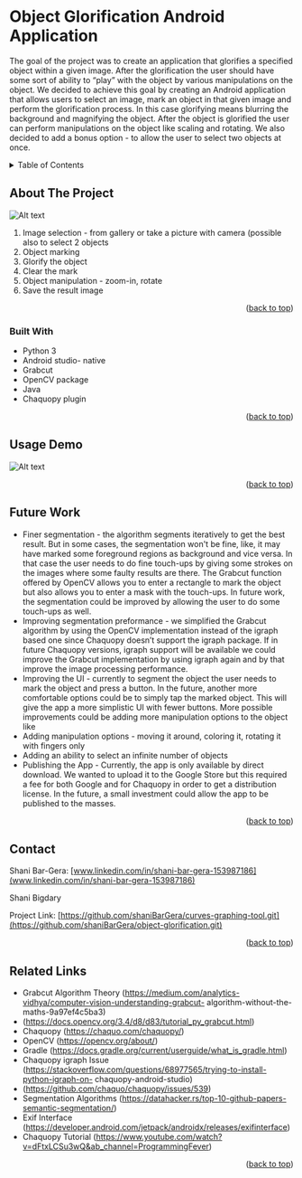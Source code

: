 <div id="top"></div>

# Object Glorification Android Application

The goal of the project was to create an application that glorifies a specified object within a given image. After the glorification the user should have some sort of ability to “play” with the object by various manipulations on the object.
We decided to achieve this goal by creating an Android application that allows users to select an image, mark an object in that given image and perform the glorification process. In this case glorifying means blurring the background and magnifying the object. After the object is glorified the user can perform manipulations on the object like scaling and rotating. We also decided to add a bonus option - to allow the user to select two objects at once.  


<!-- TABLE OF CONTENTS -->
<details>
  <summary>Table of Contents</summary>
  <ol>
    <li>
      <a href="#about-the-project">About The Project</a>
      <ul>
        <li><a href="#built-with">Built With</a></li>
      </ul>
    </li>
    <li><a href="#usage">Usage Demo</a></li>
    <li><a href="#future">Future Work</a></li>
    <li><a href="#contact">Contact</a></li>
    <li><a href="#links">Related Links</a></li>
  </ol>
</details>



<!-- ABOUT THE PROJECT -->
## About The Project

![Alt text]("./img/explanation.gif?raw=true "Explanation")

1. Image selection - from gallery or take a picture with camera (possible also to select 2 objects
2. Object marking
3. Glorify the object
4. Clear the mark
5. Object manipulation - zoom-in, rotate
6. Save the result image

<p align="right">(<a href="#top">back to top</a>)</p>



### Built With

* Python 3
* Android studio- native
* Grabcut
* OpenCV package
* Java
* Chaquopy plugin

<p align="right">(<a href="#top">back to top</a>)</p>

<!-- USAGE EXAMPLES -->
## Usage Demo

![Alt text](https://www.youtube.com/watch?v=fLY6LCJ2oKE&list=TLGGAQG9--NydiAwNTA3MjAyMw)

<p align="right">(<a href="#top">back to top</a>)</p>



<!-- Futer Work -->
## Future Work

- Finer segmentation - the algorithm segments iteratively to get the best result. But in some cases, the
segmentation won't be fine, like, it may have marked some foreground regions as
background and vice versa. In that case the user needs to do fine touch-ups by giving some
strokes on the images where some faulty results are there. The Grabcut function offered by
OpenCV allows you to enter a rectangle to mark the object but also allows you to enter a
mask with the touch-ups. In future work, the segmentation could be improved by allowing the
user to do some touch-ups as well.
 - Improving segmentation preformance - we simplified the Grabcut algorithm by using the OpenCV
implementation instead of the igraph based one since Chaquopy doesn’t support the igraph
package. If in future Chaquopy versions, igraph support will be available we could improve
the Grabcut implementation by using igraph again and by that improve the image processing
performance.
- Improving the UI - currently to segment the object the user needs to mark the object and press a button. In the
future, another more comfortable options could be to simply tap the marked object. This will
give the app a more simplistic UI with fewer buttons.
More possible improvements could be adding more manipulation options to the object like
- Adding manipulation options - moving it around, coloring it, rotating it with fingers only
- Adding an ability to select an infinite number of objects
- Publishing the App - Currently, the app is only available by direct download. We wanted to upload it to the Google Store but this required a fee for both Google and for Chaquopy in order to get a distribution license. In the future, a small investment could allow
the app to be published to the masses.



<p align="right">(<a href="#top">back to top</a>)</p>




<!-- CONTACT -->
## Contact

Shani Bar-Gera: [www.linkedin.com/in/shani-bar-gera-153987186](www.linkedin.com/in/shani-bar-gera-153987186) 

Shani Bigdary

Project Link: [https://github.com/shaniBarGera/curves-graphing-tool.git](https://github.com/shaniBarGera/object-glorification.git)

<p align="right">(<a href="#top">back to top</a>)</p>



<!-- Links -->
## Related Links

* Grabcut Algorithm Theory (https://medium.com/analytics-vidhya/computer-vision-understanding-grabcut-
algorithm-without-the-maths-9a97ef4c5ba3)
* (https://docs.opencv.org/3.4/d8/d83/tutorial_py_grabcut.html)
* Chaquopy (https://chaquo.com/chaquopy/)
* OpenCV (https://opencv.org/about/)
* Gradle (https://docs.gradle.org/current/userguide/what_is_gradle.html)
* Chaquopy igraph Issue (https://stackoverflow.com/questions/68977565/trying-to-install-python-igraph-on-
chaquopy-android-studio)
* (https://github.com/chaquo/chaquopy/issues/539)
* Segmentation Algorithms (https://datahacker.rs/top-10-github-papers-semantic-segmentation/)
* Exif Interface (https://developer.android.com/jetpack/androidx/releases/exifinterface)
* Chaquopy Tutorial (https://www.youtube.com/watch?v=dFtxLCSu3wQ&ab_channel=ProgrammingFever)


<p align="right">(<a href="#top">back to top</a>)</p>



<!-- MARKDOWN LINKS & IMAGES -->
<!-- https://www.markdownguide.org/basic-syntax/#reference-style-links -->
[contributors-shield]: https://img.shields.io/github/contributors/othneildrew/Best-README-Template.svg?style=for-the-badge
[contributors-url]: https://github.com/othneildrew/Best-README-Template/graphs/contributors
[forks-shield]: https://img.shields.io/github/forks/othneildrew/Best-README-Template.svg?style=for-the-badge
[forks-url]: https://github.com/othneildrew/Best-README-Template/network/members
[stars-shield]: https://img.shields.io/github/stars/othneildrew/Best-README-Template.svg?style=for-the-badge
[stars-url]: https://github.com/othneildrew/Best-README-Template/stargazers
[issues-shield]: https://img.shields.io/github/issues/othneildrew/Best-README-Template.svg?style=for-the-badge
[issues-url]: https://github.com/othneildrew/Best-README-Template/issues
[license-shield]: https://img.shields.io/github/license/othneildrew/Best-README-Template.svg?style=for-the-badge
[license-url]: https://github.com/othneildrew/Best-README-Template/blob/master/LICENSE.txt
[linkedin-shield]: https://img.shields.io/badge/-LinkedIn-black.svg?style=for-the-badge&logo=linkedin&colorB=555
[linkedin-url]: https://linkedin.com/in/othneildrew
[product-screenshot]: images/screenshot.png
